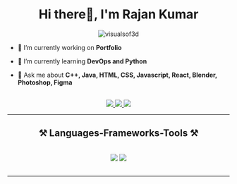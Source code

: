 
<h1 align="center">Hi there👋, I'm Rajan Kumar</h1>
<!-- <h3 align="center">Frontend Developer | UI/UX Designer | 3D Artist</h3> -->
<p align="center"> <img src="https://komarev.com/ghpvc/?username=visualsof3d&label=Profile%20views&color=0e75b6&style=flat" alt="visualsof3d" /> </p>

- 🔭 I’m currently working on **Portfolio**

- 🌱 I’m currently learning **DevOps and Python**

- 💬 Ask me about **C++, Java, HTML, CSS, Javascript, React, Blender, Photoshop, Figma**

 </div>
 <br/>
<div align="center"> 
  <a href="mailto:pedro.sales.muniz@gmail.com">
    <img src="https://img.shields.io/badge/Gmail-333333?style=for-the-badge&logo=gmail&logoColor=red" />
  </a>
  <a href="https://linkedin.com/in/pedro-sales-muniz" target="_blank">
    <img src="https://img.shields.io/badge/LinkedIn-0077B5?style=for-the-badge&logo=linkedin&logoColor=white" target="_blank" />
  </a>
  <a href="https://salesp07.github.io" target="_blank">
     <img src="https://img.shields.io/badge/Portfolio-FF5722?style=for-the-badge&logo=todoist&logoColor=white" target="_blank" /> <!-- sqlite, safari, google-chrome are other good icon options -->
  </a>
</div>
 <hr/>
 
<h2 align="center">⚒️ Languages-Frameworks-Tools ⚒️</h2>
<br/>
<div align="center">
    <img src="https://skillicons.dev/icons?i=react,bootstrap,mui,html,css,vscode,github,figma,tailwind,git,blender3d,photoshop" />
    <img src="https://skillicons.dev/icons?i=nodejs,python,javascript,c++,java,nextjs" /><br>
</div>

<br/>
<hr/>
</div>
